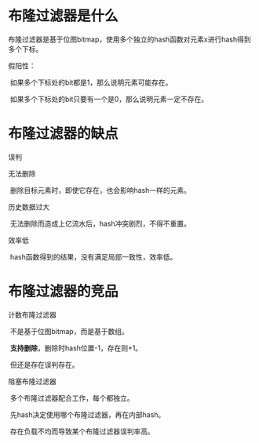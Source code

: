 # 布隆过滤器是什么

布隆过滤器是基于位图bitmap，使用多个独立的hash函数对元素x进行hash得到多个下标。

假阳性：

​	如果多个下标处的bit都是1，那么说明元素可能存在。

​	如果多个下标处的bit只要有一个是0，那么说明元素一定不存在。

# 布隆过滤器的缺点

误判

无法删除

​	删除目标元素时，即使它存在，也会影响hash一样的元素。

历史数据过大

​	无法删除而造成上亿流水后，hash冲突剧烈，不得不重置。

效率低

​	hash函数得到的结果，没有满足局部一致性，效率低。

# 布隆过滤器的竞品

计数布隆过滤器

​	不是基于位图bitmap，而是基于数组。

​	**支持删除**，删除时hash位置-1，存在则+1。

​	但还是存在误判存在。

阻塞布隆过滤器

​	多个布隆过滤器配合工作，每个都独立。

​	先hash决定使用哪个布隆过滤器，再在内部hash。

​	存在负载不均而导致某个布隆过滤器误判率高。


